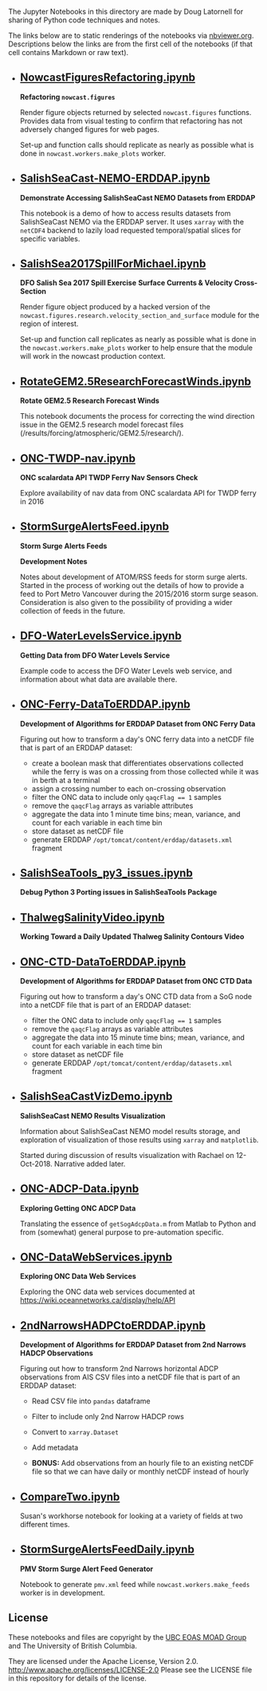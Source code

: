 The Jupyter Notebooks in this directory are made by
Doug Latornell for sharing of Python code techniques
and notes.

The links below are to static renderings of the notebooks via
[nbviewer.org](https://nbviewer.org/).
Descriptions below the links are from the first cell of the notebooks
(if that cell contains Markdown or raw text).

* ## [NowcastFiguresRefactoring.ipynb](https://nbviewer.org/github/SalishSeaCast/analysis-doug/blob/main/notebooks/NowcastFiguresRefactoring.ipynb)  
    
    **Refactoring `nowcast.figures`**
    
    Render figure objects returned by selected `nowcast.figures` functions.
    Provides data from visual testing to confirm that refactoring has not
    adversely changed figures for web pages.
    
    Set-up and function calls should replicate as nearly as possible
    what is done in `nowcast.workers.make_plots` worker.

* ## [SalishSeaCast-NEMO-ERDDAP.ipynb](https://nbviewer.org/github/SalishSeaCast/analysis-doug/blob/main/notebooks/SalishSeaCast-NEMO-ERDDAP.ipynb)  
    
    **Demonstrate Accessing SalishSeaCast NEMO Datasets from ERDDAP**
    
    This notebook is a demo of how to access results datasets from SalishSeaCast NEMO
    via the ERDDAP server.
    It uses `xarray` with the `netCDF4` backend to lazily load requested temporal/spatial
    slices for specific variables.

* ## [SalishSea2017SpillForMichael.ipynb](https://nbviewer.org/github/SalishSeaCast/analysis-doug/blob/main/notebooks/SalishSea2017SpillForMichael.ipynb)  
    
    **DFO Salish Sea 2017 Spill Exercise**
    **Surface Currents & Velocity Cross-Section**
    
    Render figure object produced by a hacked version of the 
    `nowcast.figures.research.velocity_section_and_surface` module
    for the region of interest.
    
    Set-up and function call replicates as nearly as possible what is done in the `nowcast.workers.make_plots` worker
    to help ensure that the module will work in the nowcast production context.

* ## [RotateGEM2.5ResearchForecastWinds.ipynb](https://nbviewer.org/github/SalishSeaCast/analysis-doug/blob/main/notebooks/RotateGEM2.5ResearchForecastWinds.ipynb)  
    
    **Rotate GEM2.5 Research Forecast Winds**
    
    This notebook documents the process for correcting the wind direction
    issue in the GEM2.5 research model forecast files
    (/results/forcing/atmospheric/GEM2.5/research/).
    


* ## [ONC-TWDP-nav.ipynb](https://nbviewer.org/github/SalishSeaCast/analysis-doug/blob/main/notebooks/ONC-TWDP-nav.ipynb)  
    
    **ONC scalardata API TWDP Ferry Nav Sensors Check**
    
    Explore availability of nav data from ONC scalardata API for TWDP ferry in 2016

* ## [StormSurgeAlertsFeed.ipynb](https://nbviewer.org/github/SalishSeaCast/analysis-doug/blob/main/notebooks/StormSurgeAlertsFeed.ipynb)  
    
    **Storm Surge Alerts Feeds**
    
    **Development Notes**
    
    Notes about development of ATOM/RSS feeds for storm surge alerts.
    Started in the process of working out the details of how to provide
    a feed to Port Metro Vancouver during the 2015/2016 storm surge season.
    Consideration is also given to the possibility of providing a wider collection
    of feeds in the future.

* ## [DFO-WaterLevelsService.ipynb](https://nbviewer.org/github/SalishSeaCast/analysis-doug/blob/main/notebooks/DFO-WaterLevelsService.ipynb)  
    
    **Getting Data from DFO Water Levels Service**
    
    Example code to access the DFO Water Levels web service,
    and information about what data are available there.

* ## [ONC-Ferry-DataToERDDAP.ipynb](https://nbviewer.org/github/SalishSeaCast/analysis-doug/blob/main/notebooks/ONC-Ferry-DataToERDDAP.ipynb)  
    
    **Development of Algorithms for ERDDAP Dataset from ONC Ferry Data**
    
    Figuring out how to transform a day's ONC ferry data into
    a netCDF file that is part of an ERDDAP dataset:
    
    * create a boolean mask that differentiates observations collected
    while the ferry is was on a crossing from those collected while it was
    in berth at a terminal
    * assign a crossing number to each on-crossing observation
    * filter the ONC data to include only `qaqcFlag == 1` samples
    * remove the `qaqcFlag` arrays as variable attributes
    * aggregate the data into 1 minute time bins;
    mean, variance, and count for each variable in each time bin
    * store dataset as netCDF file
    * generate ERDDAP `/opt/tomcat/content/erddap/datasets.xml` fragment

* ## [SalishSeaTools_py3_issues.ipynb](https://nbviewer.org/github/SalishSeaCast/analysis-doug/blob/main/notebooks/SalishSeaTools_py3_issues.ipynb)  
    
    **Debug Python 3 Porting issues in SalishSeaTools Package**

* ## [ThalwegSalinityVideo.ipynb](https://nbviewer.org/github/SalishSeaCast/analysis-doug/blob/main/notebooks/ThalwegSalinityVideo.ipynb)  
    
    **Working Toward a Daily Updated Thalweg Salinity Contours Video**

* ## [ONC-CTD-DataToERDDAP.ipynb](https://nbviewer.org/github/SalishSeaCast/analysis-doug/blob/main/notebooks/ONC-CTD-DataToERDDAP.ipynb)  
    
    **Development of Algorithms for ERDDAP Dataset from ONC CTD Data**
    
    Figuring out how to transform a day's ONC CTD data from a SoG node into
    a netCDF file that is part of an ERDDAP dataset:
    
    * filter the ONC data to include only `qaqcFlag == 1` samples
    * remove the `qaqcFlag` arrays as variable attributes
    * aggregate the data into 15 minute time bins;
    mean, variance, and count for each variable in each time bin
    * store dataset as netCDF file
    * generate ERDDAP `/opt/tomcat/content/erddap/datasets.xml` fragment

* ## [SalishSeaCastVizDemo.ipynb](https://nbviewer.org/github/SalishSeaCast/analysis-doug/blob/main/notebooks/SalishSeaCastVizDemo.ipynb)  
    
    **SalishSeaCast NEMO Results Visualization**
    
    Information about SalishSeaCast NEMO model results storage,
    and exploration of visualization of those results using `xarray`
    and `matplotlib`.
    
    Started during discussion of results visualization with Rachael
    on 12-Oct-2018. Narrative added later.

* ## [ONC-ADCP-Data.ipynb](https://nbviewer.org/github/SalishSeaCast/analysis-doug/blob/main/notebooks/ONC-ADCP-Data.ipynb)  
    
    **Exploring Getting ONC ADCP Data**
    
    Translating the essence of `getSogAdcpData.m` from Matlab to Python
    and from (somewhat) general purpose to pre-automation specific.

* ## [ONC-DataWebServices.ipynb](https://nbviewer.org/github/SalishSeaCast/analysis-doug/blob/main/notebooks/ONC-DataWebServices.ipynb)  
    
    **Exploring ONC Data Web Services**
    
    Exploring the ONC data web services documented at https://wiki.oceannetworks.ca/display/help/API

* ## [2ndNarrowsHADPCtoERDDAP.ipynb](https://nbviewer.org/github/SalishSeaCast/analysis-doug/blob/main/notebooks/2ndNarrowsHADPCtoERDDAP.ipynb)  
    
    **Development of Algorithms for ERDDAP Dataset from 2nd Narrows HADCP Observations**
    
    Figuring out how to transform 2nd Narrows horizontal ADCP observations from
    AIS CSV files into a netCDF file that is part of an ERDDAP dataset:
    
    * Read CSV file into `pandas` dataframe
    * Filter to include only 2nd Narrow HADCP rows
    * Convert to `xarray.Dataset`
    * Add metadata
    
    * **BONUS:** Add observations from an hourly file to an existing netCDF file
    so that we can have daily or monthly netCDF instead of hourly

* ## [CompareTwo.ipynb](https://nbviewer.org/github/SalishSeaCast/analysis-doug/blob/main/notebooks/CompareTwo.ipynb)  
    
    Susan's workhorse notebook for looking at a variety of fields at two different times.

* ## [StormSurgeAlertsFeedDaily.ipynb](https://nbviewer.org/github/SalishSeaCast/analysis-doug/blob/main/notebooks/StormSurgeAlertsFeedDaily.ipynb)  
    
    **PMV Storm Surge Alert Feed Generator**
    
    Notebook to generate `pmv.xml` feed while `nowcast.workers.make_feeds`
    worker is in development.


## License

These notebooks and files are copyright by the
[UBC EOAS MOAD Group](https://github.com/UBC-MOAD/docs/blob/master/CONTRIBUTORS.rst)
and The University of British Columbia.

They are licensed under the Apache License, Version 2.0.
http://www.apache.org/licenses/LICENSE-2.0
Please see the LICENSE file in this repository for details of the license.
